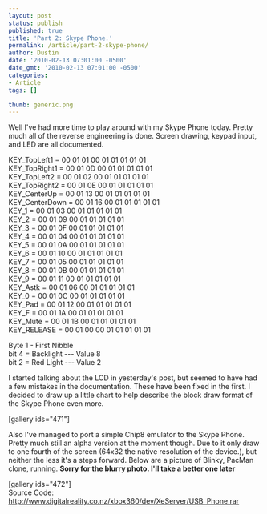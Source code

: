 ```yaml
---
layout: post
status: publish
published: true
title: 'Part 2: Skype Phone.'
permalink: /article/part-2-skype-phone/
author: Dustin
date: '2010-02-13 07:01:00 -0500'
date_gmt: '2010-02-13 07:01:00 -0500'
categories:
- Article
tags: []

thumb: generic.png
---
```

Well I've had more time to play around with my Skype Phone today. Pretty much
all of the reverse engineering is done. Screen drawing, keypad input, and LED
are all documented.

KEY_TopLeft1 = 00 01 01 00 01 01 01 01 01  
KEY_TopRight1 = 00 01 0D 00 01 01 01 01 01  
KEY_TopLeft2 = 00 01 02 00 01 01 01 01 01  
KEY_TopRight2 = 00 01 0E 00 01 01 01 01 01  
KEY_CenterUp = 00 01 13 00 01 01 01 01 01  
KEY_CenterDown = 00 01 16 00 01 01 01 01 01  
KEY_1 = 00 01 03 00 01 01 01 01 01  
KEY_2 = 00 01 09 00 01 01 01 01 01  
KEY_3 = 00 01 0F 00 01 01 01 01 01  
KEY_4 = 00 01 04 00 01 01 01 01 01  
KEY_5 = 00 01 0A 00 01 01 01 01 01  
KEY_6 = 00 01 10 00 01 01 01 01 01  
KEY_7 = 00 01 05 00 01 01 01 01 01  
KEY_8 = 00 01 0B 00 01 01 01 01 01  
KEY_9 = 00 01 11 00 01 01 01 01 01  
KEY_Astk = 00 01 06 00 01 01 01 01 01  
KEY_0 = 00 01 0C 00 01 01 01 01 01  
KEY_Pad = 00 01 12 00 01 01 01 01 01  
KEY_F = 00 01 1A 00 01 01 01 01 01  
KEY_Mute = 00 01 1B 00 01 01 01 01 01  
KEY_RELEASE = 00 01 00 00 01 01 01 01 01

Byte 1 - First Nibble  
bit 4 = Backlight --- Value 8  
bit 2 = Red Light --- Value 2

I started talking about the LCD in yesterday's post, but seemed to have had a
few mistakes in the documentation. These have been fixed in the first. I decided
to draw up a little chart to help describe the block draw format of the Skype
Phone even more.

[gallery ids="471"]

Also I've managed to port a simple Chip8 emulator to the Skype Phone. Pretty
much still an alpha version at the moment though. Due to it only draw to one
fourth of the screen (64x32 the native resolution of the device.), but neither
the less it's a steps forward. Below are a picture of Blinky, PacMan clone,
running. **Sorry for the blurry photo. I'll take a better one later**

[gallery ids="472"]  
Source Code:
http://www.digitalreality.co.nz/xbox360/dev/XeServer/USB_Phone.rar
